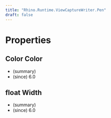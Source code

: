 ```yaml
---
title: "Rhino.Runtime.ViewCaptureWriter.Pen"
draft: false
---
```


# Properties
## Color Color
- (summary) 
- (since) 6.0
## float Width
- (summary) 
- (since) 6.0

